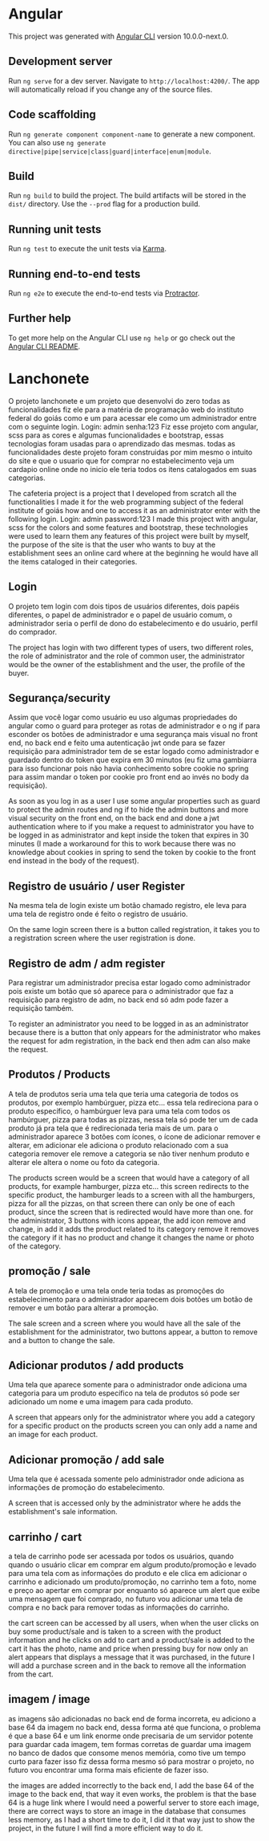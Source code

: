 # Angular

This project was generated with [Angular CLI](https://github.com/angular/angular-cli) version 10.0.0-next.0.

## Development server

Run `ng serve` for a dev server. Navigate to `http://localhost:4200/`. The app will automatically reload if you change any of the source files.

## Code scaffolding

Run `ng generate component component-name` to generate a new component. You can also use `ng generate directive|pipe|service|class|guard|interface|enum|module`.

## Build

Run `ng build` to build the project. The build artifacts will be stored in the `dist/` directory. Use the `--prod` flag for a production build.

## Running unit tests

Run `ng test` to execute the unit tests via [Karma](https://karma-runner.github.io).

## Running end-to-end tests

Run `ng e2e` to execute the end-to-end tests via [Protractor](http://www.protractortest.org/).

## Further help

To get more help on the Angular CLI use `ng help` or go check out the [Angular CLI README](https://github.com/angular/angular-cli/blob/master/README.md).






# Lanchonete
O projeto lanchonete e um projeto que desenvolvi do zero todas as funcionalidades fiz ele para a matéria de programação web do instituto federal do goiás como e um para acessar ele como um administrador entre com o seguinte login.
Login: admin
senha:123
Fiz esse projeto com angular, scss para as cores e algumas funcionalidades e bootstrap, essas tecnologias foram usadas para o aprendizado das mesmas.
todas as funcionalidades deste projeto foram construidas por mim mesmo o intuito do site e que o usuario que for comprar no estabelecimento veja um cardapio online onde no inicio ele teria todos os itens catalogados em suas categorias.

The cafeteria project is a project that I developed from scratch all the functionalities I made it for the web programming subject of the federal institute of goiás how and one to access it as an administrator enter with the following login.
Login: admin
password:123
I made this project with angular, scss for the colors and some features and bootstrap, these technologies were used to learn them
any features of this project were built by myself, the purpose of the site is that the user who wants to buy at the establishment sees an online card where at the beginning he would have all the items cataloged in their categories.


## Login

O projeto tem login com dois tipos de usuários diferentes, dois papéis diferentes, o papel de administrador e o papel de usuário comum, o administrador seria o perfil de dono do estabelecimento e do usuário, perfil do comprador.

The project has login with two different types of users, two different roles, the role of administrator and the role of common user, the administrator would be the owner of the establishment and the user, the profile of the buyer.

## Segurança/security

Assim que você logar como usuário eu uso algumas propriedades do angular como o guard para proteger as rotas de administrador e o ng if para esconder os botões de administrador e uma segurança mais visual no front end, no back end e feito uma autenticação jwt onde para se fazer requisição para administrador tem de se estar logado como administrador  e guardado dentro do token que expira em 30 minutos (eu fiz uma gambiarra para isso funcionar pois não havia conhecimento sobre cookie no spring para assim mandar o token por cookie pro front end ao invés no body da requisição).

As soon as you log in as a user I use some angular properties such as guard to protect the admin routes and ng if to hide the admin buttons and more visual security on the front end, on the back end and done a jwt authentication where to if you make a request to administrator you have to be logged in as administrator and kept inside the token that expires in 30 minutes (I made a workaround for this to work because there was no knowledge about cookies in spring to send the token by cookie to the front end instead in the body of the request).

## Registro de usuário / user Register

Na mesma tela de login existe um botão chamado registro, ele leva para uma tela de registro onde é feito o registro de usuário.

On the same login screen there is a button called registration, it takes you to a registration screen where the user registration is done.
## Registro de adm / adm register

Para registrar um administrador precisa estar logado como administrador pois existe um botão que só aparece para o administrador que faz a requisição para registro de adm, no back end só adm pode fazer a requisição também.

To register an administrator you need to be logged in as an administrator because there is a button that only appears for the administrator who makes the request for adm registration, in the back end then adm can also make the request.

## Produtos / Products

A tela de produtos seria uma tela que teria uma categoria de todos os produtos, por exemplo hambúrguer, pizza etc… essa tela redireciona para o produto específico, o hambúrguer leva para uma tela com todos os hambúrguer, pizza para todas as pizzas, nessa tela só pode ter um de cada produto já pra tela que é redirecionada teria mais de um. para o administrador aparece 3 botões com ícones, o ícone de adicionar remover e alterar, em adicionar ele adiciona o produto relacionado com a sua categoria remover ele remove a categoria se não tiver nenhum produto e alterar ele altera o nome ou foto  da categoria.

The products screen would be a screen that would have a category of all products, for example hamburger, pizza etc… this screen redirects to the specific product, the hamburger leads to a screen with all the hamburgers, pizza for all the pizzas, on that screen there can only be one of each product, since the screen that is redirected would have more than one. for the administrator, 3 buttons with icons appear, the add icon remove and change, in add it adds the product related to its category remove it removes the category if it has no product and change it changes the name or photo of the category.

## promoção / sale

A tela de promoção e uma tela onde teria todas as promoções do estabelecimento para o administrador aparecem dois botões um botão de remover e um botão para alterar a promoção.

The sale screen and a screen where you would have all the sale of the establishment for the administrator, two buttons appear, a button to remove and a button to change the sale.
## Adicionar produtos / add products

Uma tela que aparece somente para o administrador onde adiciona uma categoria para um produto específico na tela de produtos só pode ser adicionado um nome e uma imagem para cada produto.

A screen that appears only for the administrator where you add a category for a specific product on the products screen you can only add a name and an image for each product.

## Adicionar promoção / add sale

Uma tela que é acessada somente pelo administrador onde adiciona as informações de promoção do estabelecimento.

A screen that is accessed only by the administrator where he adds the establishment's sale information.
## carrinho / cart

a tela de carrinho pode ser acessada por todos os usuários, quando quando o usuário clicar em comprar em algum produto/promoção e levado para uma tela com as informações do produto e ele clica em adicionar o carrinho  e adicionado um produto/promoção, no carrinho tem a foto, nome e preço ao apertar em comprar por enquanto só aparece um alert que exibe uma mensagem que foi comprado, no futuro vou adicionar uma tela de compra e no back para remover todas as informações do carrinho.

the cart screen can be accessed by all users, when when the user clicks on buy some product/sale and is taken to a screen with the product information and he clicks on add to cart and a product/sale is added to the cart it has the photo, name and price when pressing buy for now only an alert appears that displays a message that it was purchased, in the future I will add a purchase screen and in the back to remove all the information from the cart.

## imagem / image

as imagens são adicionadas no back end de forma incorreta, eu adiciono a base 64 da imagem no back end, dessa forma até que funciona, o problema é que a base 64 e um link enorme onde precisaria de um servidor potente para guardar cada imagem, tem formas corretas de guardar uma imagem no banco de dados que consome menos memória, como tive um tempo curto para fazer isso fiz dessa forma mesmo só para mostrar o projeto, no futuro vou encontrar uma forma mais eficiente de fazer isso.

the images are added incorrectly to the back end, I add the base 64 of the image to the back end, that way it even works, the problem is that the base 64 is a huge link where I would need a powerful server to store each image, there are correct ways to store an image in the database that consumes less memory, as I had a short time to do it, I did it that way just to show the project, in the future I will find a more efficient way to do it.

